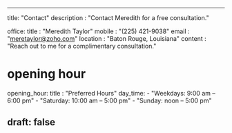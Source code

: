 ---

title: "Contact"
description : "Contact Meredith for a free consultation."

office:
  title : "Meredith Taylor"
  mobile : "(225) 421-9038"
  email : "meretaylor@zoho.com"
  location : "Baton Rouge, Louisiana"
  content : "Reach out to me for a complimentary consultation."

# opening hour

opening_hour:
  title : "Preferred Hours"
  day_time:
    - "Weekdays: 9:00 am – 6:00 pm"
    - "Saturday: 10:00 am – 5:00 pm"
    - "Sunday: noon – 5:00 pm"

draft: false
---
